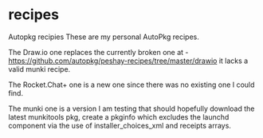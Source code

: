 # recipes
Autopkg recipies
These are my personal AutoPkg recipes.

The Draw.io one replaces the currently broken one at - https://github.com/autopkg/peshay-recipes/tree/master/drawio it lacks a valid munki recipe.

The Rocket.Chat+ one is a new one since there was no existing one I could find.

The munki one is a version I am testing that should hopefully download the latest munkitools pkg, create a pkginfo which excludes the launchd component via the use of installer_choices_xml and receipts arrays.
